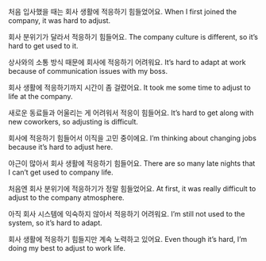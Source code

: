 처음 입사했을 때는 회사 생활에 적응하기 힘들었어요.
When I first joined the company, it was hard to adjust.

회사 분위기가 달라서 적응하기 힘들어요.
The company culture is different, so it’s hard to get used to it.

상사와의 소통 방식 때문에 회사에 적응하기 어려워요.
It’s hard to adapt at work because of communication issues with my boss.

회사 생활에 적응하기까지 시간이 좀 걸렸어요.
It took me some time to adjust to life at the company.

새로운 동료들과 어울리는 게 어려워서 적응이 힘들어요.
It’s hard to get along with new coworkers, so adjusting is difficult.

회사에 적응하기 힘들어서 이직을 고민 중이에요.
I’m thinking about changing jobs because it’s hard to adjust here.

야근이 많아서 회사 생활에 적응하기 힘들어요.
There are so many late nights that I can’t get used to company life.

처음엔 회사 분위기에 적응하기가 정말 힘들었어요.
At first, it was really difficult to adjust to the company atmosphere.

아직 회사 시스템에 익숙하지 않아서 적응하기 어려워요.
I’m still not used to the system, so it’s hard to adapt.

회사 생활에 적응하기 힘들지만 계속 노력하고 있어요.
Even though it’s hard, I’m doing my best to adjust to work life.
